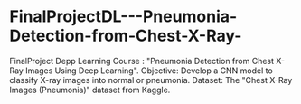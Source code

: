 # FinalProjectDL---Pneumonia-Detection-from-Chest-X-Ray-
FinalProject Depp Learning Course : "Pneumonia Detection from Chest X-Ray Images Using Deep Learning". Objective: Develop a CNN model to classify X-ray images into normal or pneumonia. Dataset: The "Chest X-Ray Images (Pneumonia)" dataset from Kaggle.
